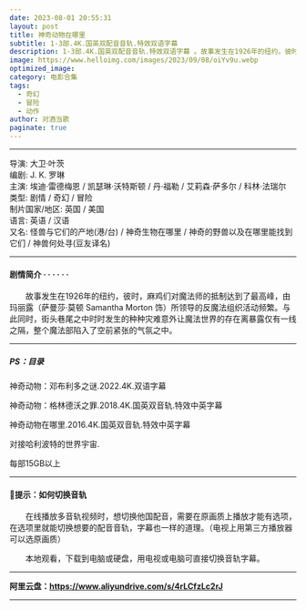 ```yaml
---
date: 2023-08-01 20:55:31
layout: post
title: 神奇动物在哪里
subtitle: 1-3部.4K.国英双配音音轨.特效双语字幕 
description: 1-3部.4K.国英双配音音轨.特效双语字幕 。故事发生在1926年的纽约，彼时，麻鸡们对魔法师的抵制达到了最高峰，由玛丽露所领导的反魔法组织活动频繁。与此同时，街头巷尾之中时时发生的种种灾难意外让魔法世界的存在离暴露仅有一线之隔，整个魔法部陷入了空前紧张的气氛之中......
image: https://www.helloimg.com/images/2023/09/08/oiYv9u.webp
optimized_image: 
category: 电影合集
tags:
  - 奇幻
  - 冒险
  - 动作
author: 对酒当歌
paginate: true
---
```


---

导演: 大卫·叶茨  
编剧: J. K. 罗琳  
主演: 埃迪·雷德梅恩 / 凯瑟琳·沃特斯顿 / 丹·福勒 / 艾莉森·萨多尔 / 科林·法瑞尔  
类型: 剧情 / 奇幻 / 冒险  
制片国家/地区: 英国 / 美国  
语言: 英语 / 汉语  
又名: 怪兽与它们的产地(港/台) / 神奇生物在哪里 / 神奇的野兽以及在哪里能找到它们 / 神兽何处寻(豆友译名)  

---

#### 剧情简介 · · · · · ·

　　故事发生在1926年的纽约，彼时，麻鸡们对魔法师的抵制达到了最高峰，由玛丽露（萨曼莎·莫顿 Samantha Morton 饰）所领导的反魔法组织活动频繁。与此同时，街头巷尾之中时时发生的种种灾难意外让魔法世界的存在离暴露仅有一线之隔，整个魔法部陷入了空前紧张的气氛之中。

---

##### PS：目录

神奇动物：邓布利多之谜.2022.4K.双语字幕

神奇动物：格林德沃之罪.2018.4K.国英双音轨.特效中英字幕

神奇动物在哪里.2016.4K.国英双音轨.特效中英字幕

对接哈利波特的世界宇宙.

每部15GB以上


---

#### 🔔提示：如何切换音轨

　　在线播放多音轨视频时，想切换他国配音，需要在原画质上播放才能有选项，在选项里就能切换想要的配音音轨，字幕也一样的道理。（电视上用第三方播放器可以选原画质）

　　本地观看，下载到电脑或硬盘，用电视或电脑可直接切换音轨字幕。

---

**阿里云盘：<https://www.aliyundrive.com/s/4rLCfzLc2rJ>**

---
